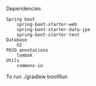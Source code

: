 


Dependencies

    Spring boot
        spring-boot-starter-web
        spring-boot-starter-data-jpa
        spring-boot-starter-test
	Database
	    h2
	POJO annotations
	    lombok
    Utils
	    commons-io

To run
    ./gradlew bootRun
